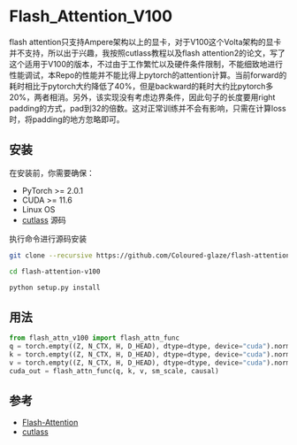 # Flash_Attention_V100

flash attention只支持Ampere架构以上的显卡，对于V100这个Volta架构的显卡并不支持，所以出于兴趣，我按照cutlass教程以及flash attention2的论文，写了这个适用于V100的版本，不过由于工作繁忙以及硬件条件限制，不能细致地进行性能调试，本Repo的性能并不能比得上pytorch的attention计算。当前forward的耗时相比于pytorch大约降低了40%，但是backward的耗时大约比pytorch多20%，两者相消。另外，该实现没有考虑边界条件，因此句子的长度要用right padding的方式，pad到32的倍数。这对正常训练并不会有影响，只需在计算loss时，将padding的地方忽略即可。

## 安装

在安装前，你需要确保：

- PyTorch >= 2.0.1
- CUDA >= 11.6
- Linux OS
- [cutlass](https://github.com/NVIDIA/cutlass) 源码

执行命令进行源码安装

```bash
git clone --recursive https://github.com/Coloured-glaze/flash-attention-v100 --depth 1

cd flash-attention-v100

python setup.py install
```

## 用法

```python
from flash_attn_v100 import flash_attn_func
q = torch.empty((Z, N_CTX, H, D_HEAD), dtype=dtype, device="cuda").normal_(mean=0., std=1).requires_grad_()
k = torch.empty((Z, N_CTX, H, D_HEAD), dtype=dtype, device="cuda").normal_(mean=0., std=1).requires_grad_()
v = torch.empty((Z, N_CTX, H, D_HEAD), dtype=dtype, device="cuda").normal_(mean=0., std=1).requires_grad_()
cuda_out = flash_attn_func(q, k, v, sm_scale, causal)
```

## 参考

- [Flash-Attention](https://github.com/Dao-AILab/flash-attention)
- [cutlass](https://github.com/NVIDIA/cutlass)